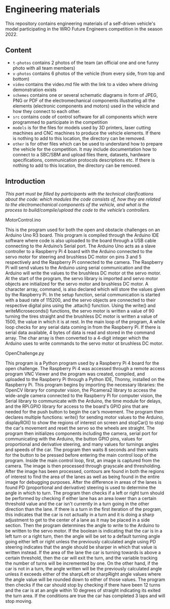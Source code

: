 Engineering materials
====

This repository contains engineering materials of a self-driven vehicle's model participating in the WRO Future Engineers competition in the season 2022.

## Content

* `t-photos` contains 2 photos of the team (an official one and one funny photo with all team members)
* `v-photos` contains 6 photos of the vehicle (from every side, from top and bottom)
* `video` contains the video.md file with the link to a video where driving demonstration exists
* `schemes` contains one or several schematic diagrams in form of JPEG, PNG or PDF of the electromechanical components illustrating all the elements (electronic components and motors) used in the vehicle and how they connect to each other.
* `src` contains code of control software for all components which were programmed to participate in the competition
* `models` is for the files for models used by 3D printers, laser cutting machines and CNC machines to produce the vehicle elements. If there is nothing to add to this location, the directory can be removed.
* `other` is for other files which can be used to understand how to prepare the vehicle for the competition. It may include documentation how to connect to a SBC/SBM and upload files there, datasets, hardware specifications, communication protocols descriptions etc. If there is nothing to add to this location, the directory can be removed.

## Introduction

_This part must be filled by participants with the technical clarifications about the code: which modules the code consists of, how they are related to the electromechanical components of the vehicle, and what is the process to build/compile/upload the code to the vehicle’s controllers._

MotorControl.ino

This is the program used for both the open and obstacle challenges on an Arduino Uno R3 board. This program is compiled through the Arduino IDE software where code is also uploaded to the board through a USB cable connecting to the Arduino’s Serial port. The Arduino Uno acts as a slave controller to a Raspberry Pi 4 board with the Arduino connected to the servo motor for steering and brushless DC motor on pins 3 and 5 respectively and the Raspberry Pi connected to the camera. The Raspberry Pi will send values to the Arduino using serial communication and the Arduino will write the values to the brushless DC motor ot the servo motor. At the start of the program, the servo library is imported and servo motor objects are initialized for the servo motor and brushless DC motor. A character array, command,  is also declared which will store the values given by the Raspberry Pi. In the setup function, serial communication is started with a baud rate of 115200, and the servo objects are connected to their respective digital pins using the .attach() function. Using the write() and writeMicroseconds() functions, the servo motor is written a value of 90 turning the tires straight and the brushless DC motor is written a value of 1500, the value in which it is at rest. In the main loop of the program, A while loop checks for any serial data coming in from the Raspberry Pi. If there is serial data available, 4 bytes of data is read and stored in the command array. The char array is then converted to a 4-digit integer which the Arduino uses to write commands to the servo motor ot brushless DC motor. 

OpenChallenge.py

This program is a Python program used by a Raspberry Pi 4 board for the open challenge. The Raspberry Pi 4 was accessed through a remote access program VNC Viewer and the program was created, compiled, and uploaded to the Raspberry Pi through a Python IDE, Thonny, installed on the Raspberry Pi. This program begins by importing the necessary libraries: the OpenCV library for computer vision, the Picamera2 library to access the wide-angle camera connected to the Raspberry Pi for computer vision, the Serial library to communicate with the Arduino, the time module for delays, and the RPi.GPIO library for access to the board's GPIO pins that are needed for the push button to begin the car’s movement. The program then declares multiple functions: write() for sending motor values to the Arduino, displayROI() to show the regions of interest on screen and stopCar() to stop the car's movement and reset the servo so the wheels are straight. The program then initializes components including the camera, serial port for communicating with the Arduino, the button GPIO pins, values for proportional and derivative steering, and many values for turnings angles and speeds of the car. The program then waits 8 seconds and then waits for the button to be pressed before entering the main control loop of the program. Inside the main control loop, first, an image is captured from the camera. The image is then processed through grayscale and thresholding. After the image has been processed, contours are found in both the regions of interest to find the area of the lanes as well as being found in the entire image for debugging purposes. After the difference in areas of the lanes is found PD (proportional and derivative) steering is used to determine the angle in which to turn. The program then checks if a left or right turn should be performed by checking if either lane has an area lower than a certain threshold value and the car isn't currently in a turn going in the other direction than the lane. If there is a turn in the first iteration of the program, this indicates that the car is not actually in a turn and it is doing a sharp adjustment to get to the center of a lane as it may be placed in a side section. Then the program determines the angle to write to the Arduino to be written to the servo motor. If the boolean is indicating that the car is in a left turn or a right turn, then the angle will be set to a default turning angle going either left or right unless the previously calculated angle using PD steering indicates that the angle should be sharper in which that value is written instead. If the area of the lane the car is turning towards is above a certain threshold, then the car will exit the turn, and the variable tracking the number of turns will be incremented by one. On the other hand, if the car is not in a turn, the angle written will be the previously calculated angle unless it exceeds either of the sharpLeft or sharpRight angle values where the angle value will be rounded down to either of those values. The program then checks if the car should stop by checking if there have been 12 turns and the car is at an angle within 10 degrees of straight indicating its exited the turn area. If the conditions are true the car has completed 3 laps and will stop moving. 

